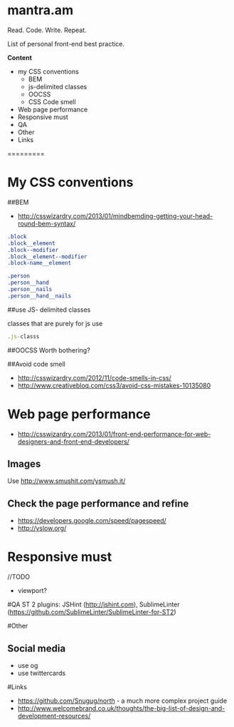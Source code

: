 mantra.am
=========

Read. Code. Write. Repeat.

List of personal front-end best practice.

**Content**

- my CSS conventions
  - BEM
  - js-delimited classes
  - OOCSS
  - CSS Code smell 
- Web page performance
- Responsive must
- QA
- Other
- Links

=========

# My CSS conventions

##BEM 
- http://csswizardry.com/2013/01/mindbemding-getting-your-head-round-bem-syntax/

```css
.block
.block__element
.block--modifier
.block__element--modifier
.block-name__element

.person 
.person__hand 
.person__nails 
.person__hand__nails 
```

##use JS- delimited classes

classes that are purely for js use

```javascript
.js-classs
```
##OOCSS
Worth bothering?

##Avoid code smell
- http://csswizardry.com/2012/11/code-smells-in-css/
- http://www.creativebloq.com/css3/avoid-css-mistakes-10135080

# Web page performance
- http://csswizardry.com/2013/01/front-end-performance-for-web-designers-and-front-end-developers/

## Images
Use http://www.smushit.com/ysmush.it/

## Check the page performance and refine
- https://developers.google.com/speed/pagespeed/
- http://yslow.org/

# Responsive must
//TODO
- viewport?

#QA
ST 2 plugins: JSHint (http://jshint.com), SublimeLinter (https://github.com/SublimeLinter/SublimeLinter-for-ST2)

#Other

## Social media
- use og
- use twittercards

#Links
- https://github.com/Snugug/north - a much more complex project guide
- http://www.welcomebrand.co.uk/thoughts/the-big-list-of-design-and-development-resources/


